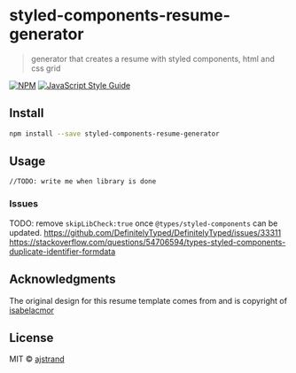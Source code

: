 # styled-components-resume-generator

> generator that creates a resume with styled components, html and css grid

[![NPM](https://img.shields.io/npm/v/styled-components-resume-generator.svg)](https://www.npmjs.com/package/styled-components-resume-generator) [![JavaScript Style Guide](https://img.shields.io/badge/code_style-standard-brightgreen.svg)](https://standardjs.com)

## Install

```bash
npm install --save styled-components-resume-generator
```

## Usage

```tsx
//TODO: write me when library is done
```

### Issues
TODO: remove `skipLibCheck:true` once `@types/styled-components` can be updated. 
https://github.com/DefinitelyTyped/DefinitelyTyped/issues/33311
https://stackoverflow.com/questions/54706594/types-styled-components-duplicate-identifier-formdata


## Acknowledgments

The original design for this resume template comes from and is copyright of [isabelacmor](https://github.com/isabelacmor)

## License

MIT © [ajstrand](https://github.com/ajstrand)
